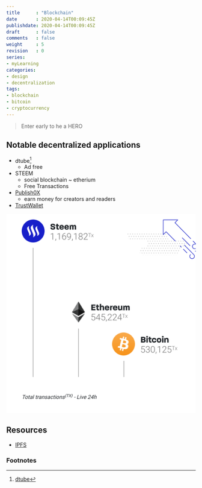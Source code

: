 ```yaml
---
title      : "Blockchain"
date       : 2020-04-14T00:09:45Z
publishdate: 2020-04-14T00:09:45Z
draft      : false
comments   : false
weight     : 5
revision   : 0
series:
- myLearning
categories:
- design
- decentralization
tags:
- blockchain
- bitcoin
- cryptocurrency
---
```


> Enter early to he a HERO


## Notable decentralized applications

* dtube[^1]
  * Ad free
* STEEM
  * social blockchain ~ etherium
  * Free Transactions
* [Publish0X](https://www.publish0x.com/)
  * earn money for creators and readers
* [TrustWallet](https://trustwallet.com/)

![steem vs etherium transactions](steem-vs-etherium.png)

## Resources

* [IPFS](https://en.wikipedia.org/wiki/InterPlanetary_File_System)

### Footnotes

[^1]: [dtube](https://about.d.tube/)
[^2]: [steem](https://steem.com/)
